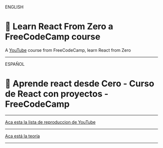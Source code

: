 ENGLISH

# :book: Learn React From Zero a FreeCodeCamp course

A [YouTube](https://www.youtube.com/watch?v=6Jfk8ic3KVk&t=2s) course from FreeCodeCamp, learn React from Zero

---

ESPAÑOL

# :book:  Aprende react desde Cero - Curso de React con proyectos - FreeCodeCamp

---

[Aca esta la lista de reproduccion de YouTube](https://www.youtube.com/watch?v=6Jfk8ic3KVk&t=2s)

---

[Aca está la teoría](https://github.com/eugenia1984/LearnReactFRomZeroFreeCodeCamp/blob/main/teoria.md)

---
